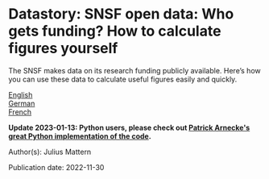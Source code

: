 # Datastory: SNSF open data: Who gets funding? How to calculate figures yourself

The SNSF makes data on its research funding publicly available. Here’s how you can use these data to calculate useful figures easily and quickly.

[English](https://data.snf.ch/stories/snsf-open-data-who-gets-funding-en.html)  
[German](https://data.snf.ch/stories/offene-daten-analysieren-wer-erhaelt-foerderung-de.html)  
[French](https://data.snf.ch/stories/donnees-ouvertes-du-fns-qui-recoit-un-encouragement-fr.html)  

**Update 2023-01-13: Python users, please check out [Patrick Arnecke's great Python implementation of the code](https://github.com/rnckp/opendata_snsf-startercode).** 

Author(s): Julius Mattern

Publication date: 2022-11-30
